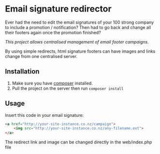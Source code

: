 # Email signature redirector

Ever had the need to edit the email signatures of your 100 strong company to include a promotion / notification? Then had to go back and change all their footers again once the promotion finished? 

*This project allows centralised management of email footer campaigns.*

By using simple redirects, html signature footers can have images and links change from one centralised server.

## Installation

1. Make sure you have [composer](https://getcomposer.org/doc/00-intro.md#installation-linux-unix-osx) installed.
2. Pull the project on the server then run ```composer install```

## Usage

Insert this code in your email signature:

```html
<a href="http://your-site-instance.co.nz/campaign">
    <img src="http://your-site-instance.co.nz/any-filename.ext">
</a>
```

The redirect link and image can be changed directly in the web/index.php file
